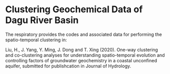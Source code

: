 # Clustering Geochemical Data of Dagu River Basin

The respiratory provides the codes and associated data for performing the spatio-temporal clustering in: 

Liu, H., J. Yang, Y. Ming,  J. Dong and T. Xing (2020). One-way clustering and co-clustering analyses for understanding spatio-temporal evolution and controlling factors of groundwater geochemistry in a coastal unconfined aquifer, submitted for publishcation in Journal of Hydrology. 
